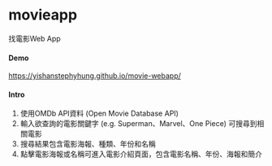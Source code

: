 # movieapp
找電影Web App

#### Demo
https://yishanstephyhung.github.io/movie-webapp/

#### Intro
1. 使用OMDb API資料 (Open Movie Database API)
2. 輸入欲查詢的電影關鍵字 (e.g. Superman、Marvel、One Piece) 可搜尋到相關電影
3. 搜尋結果包含電影海報、種類、年份和名稱
4. 點擊電影海報或名稱可進入電影介紹頁面，包含電影名稱、年份、海報和簡介
